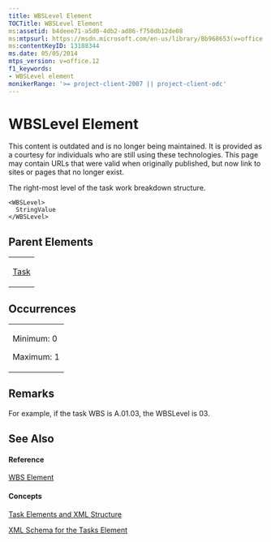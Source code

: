 ```yaml
---
title: WBSLevel Element
TOCTitle: WBSLevel Element
ms:assetid: b4deee71-a5d0-4db2-ad06-f750db12de08
ms:mtpsurl: https://msdn.microsoft.com/en-us/library/Bb968653(v=office.12)
ms:contentKeyID: 13188344
ms.date: 05/05/2014
mtps_version: v=office.12
f1_keywords:
- WBSLevel element
monikerRange: '>= project-client-2007 || project-client-odc'
---
```


# WBSLevel Element

This content is outdated and is no longer being maintained. It is provided as a courtesy for individuals who are still using these technologies. This page may contain URLs that were valid when originally published, but now link to sites or pages that no longer exist.

The right-most level of the task work breakdown structure.

    <WBSLevel>
      StringValue
    </WBSLevel>

## Parent Elements

<table>
<colgroup>
<col style="width: 100%" />
</colgroup>
<tbody>
<tr class="odd">
<td><p><a href="bb968487(v=office.12).md">Task</a></p></td>
</tr>
</tbody>
</table>

## Occurrences

<table>
<colgroup>
<col style="width: 100%" />
</colgroup>
<tbody>
<tr class="odd">
<td><p>Minimum: 0</p>
<p>Maximum: 1</p></td>
</tr>
</tbody>
</table>

## Remarks

For example, if the task WBS is A.01.03, the WBSLevel is 03.

## See Also

#### Reference

[WBS Element](bb968566\(v=office.12\).md)

#### Concepts

[Task Elements and XML Structure](bb968475\(v=office.12\).md)

[XML Schema for the Tasks Element](bb968415\(v=office.12\).md)

